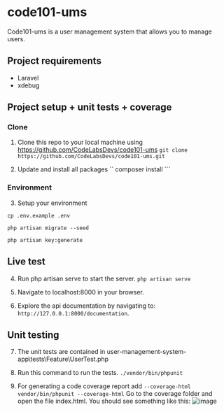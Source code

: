 # code101-ums
Code101-ums is a user management system that allows you to manage users.

## Project requirements

* Laravel
* xdebug

## Project setup + unit tests  + coverage

### Clone

1. Clone this repo to your local machine using https://github.com/CodeLabsDevs/code101-ums
``` git clone https://github.com/CodeLabsDevs/code101-ums.git ```

2. Update and install all packages
`` composer install ```


### Environment
3. Setup your environment

``` cp .env.example .env ```

``` php artisan migrate --seed ```

``` php artisan key:generate ```



## Live test
4. Run php artisan serve to start the server.
``` php artisan serve ```

5. Navigate to localhost:8000 in your browser.
6. Explore the api documentation by navigating to: `http://127.0.0.1:8000/documentation`.

## Unit testing
7. The unit tests are contained in user-management-system-app\tests\Feature\UserTest.php
8. Run this command to run the tests.
``` ./vendor/bin/phpunit ```

9. For generating a code coverage report add `--coverage-html`
```vendor/bin/phpunit --coverage-html```
Go to the coverage folder and open the file index.html.
You should see something like this:
![image](https://github.com/CodeLabsDevs/code101-ums/raw/develop/doc/coverage.PNG)

